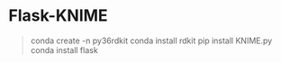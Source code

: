 # Flask-KNIME
>conda create -n py36rdkit
>conda install rdkit
>pip install KNIME.py
>conda install flask


